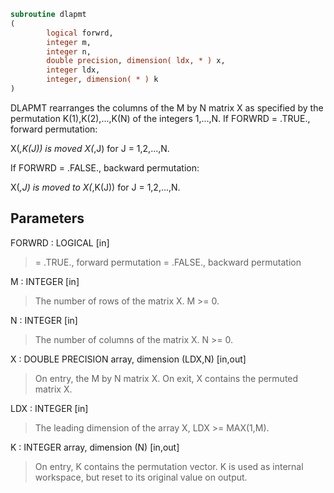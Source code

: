 ```fortran
subroutine dlapmt
(
        logical forwrd,
        integer m,
        integer n,
        double precision, dimension( ldx, * ) x,
        integer ldx,
        integer, dimension( * ) k
)
```

DLAPMT rearranges the columns of the M by N matrix X as specified
by the permutation K(1),K(2),...,K(N) of the integers 1,...,N.
If FORWRD = .TRUE.,  forward permutation:

X(*,K(J)) is moved X(*,J) for J = 1,2,...,N.

If FORWRD = .FALSE., backward permutation:

X(*,J) is moved to X(*,K(J)) for J = 1,2,...,N.

## Parameters
FORWRD : LOGICAL [in]
> = .TRUE., forward permutation
> = .FALSE., backward permutation

M : INTEGER [in]
> The number of rows of the matrix X. M >= 0.

N : INTEGER [in]
> The number of columns of the matrix X. N >= 0.

X : DOUBLE PRECISION array, dimension (LDX,N) [in,out]
> On entry, the M by N matrix X.
> On exit, X contains the permuted matrix X.

LDX : INTEGER [in]
> The leading dimension of the array X, LDX >= MAX(1,M).

K : INTEGER array, dimension (N) [in,out]
> On entry, K contains the permutation vector. K is used as
> internal workspace, but reset to its original value on
> output.
